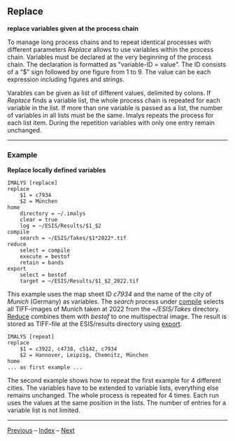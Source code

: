 ## Replace	

**replace variables given at the process chain**

To manage long process chains and to repeat identical processes with different parameters *Replace* allows to use variables within the process chain. Variables must be declared at the very beginning of the process chain. The declaration is formatted as "variable-ID = value". The ID consists of a “$” sign followed by one figure from 1 to 9. The value can be each expression including figures and strings.

Varables can be given as list of different values, delimited by colons. If *Replace* finds a variable list, the whole process chain is repeated for each variable in the list. If more than one variable is passed as a list, the number of variables in all lists must be the same. Imalys repeats the process for each list item. During the repetition variables with only one entry remain unchanged.

------

### Example

**Replace locally defined variables**

```
IMALYS [replace]
replace
	$1 = c7934
	$2 = München
home
	directory = ~/.imalys
	clear = true
	log = ~/ESIS/Results/$1_$2
compile
	search = ~/ESIS/Takes/$1*2022*.tif
reduce
	select = compile
	execute = bestof
	retain = bands
export
	select = bestof
	target = ~/ESIS/Results/$1_$2_2022.tif
```

This example uses the map sheet ID *c7934* and the name of  the city of *Munich* (Germany) as variables. The *search* process under [compile](4_Compile.md) selects all TIFF-images of Munich taken at 2022 from the *~/ESIS/Takes* directory. [Reduce](5_Reduce.md) combines them with *bestof* to one multispectral image. The result is stored as TIFF-file at the ESIS/results directory using [export](11_Export.md). 

```
IMALYS [repeat]
replace
	$1 = c3922, c4738, c5142, c7934
	$2 = Hannover, Leipzig, Chemnitz, München
home
... as first example ...
```

The second example shows how to repeat the first example for 4 different cities. The variables have to be extended to variable lists, everything else remains unchanged. The whole process is repeated for 4 times. Each run uses the values at the same position in the lists. The number of entries for a variable list is not limited. 

-----

[Previous](11_Export.md)	–	[Index](README.md)	–	[Next](0_Execute.md)